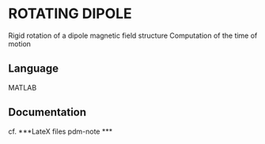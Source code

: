 # ROTATING DIPOLE
Rigid rotation of a dipole magnetic field structure
Computation of the time of motion

## Language
MATLAB

## Documentation
cf. ***LateX files pdm-note ***
